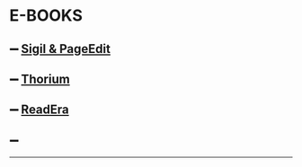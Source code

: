 # E-BOOKS
 ## ➖ [Sigil & PageEdit](https://sigil-ebook.com/ "Sigil - Редактор электронных книг EPUB / PageEdit - это редактор WYSIWYG XHTML, предназначенный как приложение Sigil Companion.")
 ## ➖ [Thorium](https://github.com/edrlab/thorium-reader/releases "Кроссплатформенное настольное приложение для чтения электронных книг EPUB")
 ## ➖ [ReadEra](https://readera.org/book-reader "ReadEra - приложение под Android для чтения книг и просмотра документов, бесплатное и без рекламы")
 ## ➖ 
---
